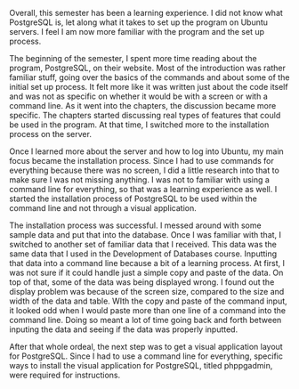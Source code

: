 Overall, this semester has been a learning experience. I did not know what PostgreSQL is, let along what it takes to set up the program on Ubuntu servers. I feel I am now more familiar with the program and the set up process. 

The beginning of the semester, I spent more time reading about the program, PostgreSQL, on their website. Most of the introduction was rather familiar stuff, going over the basics of the commands and about some of the initial set up process. It felt more like it was written just about the code itself and was not as specific on whether it would be with a screen or with a command line. As it went into the chapters, the discussion became more specific. The chapters started discussing real types of features that could be used in the program. At that time, I switched more to the installation process on the server. 

Once I learned more about the server and how to log into Ubuntu, my main focus became the installation process. Since I had to use commands for everything because there was no screen, I did a little research into that to make sure I was not missing anything. I was not to familiar with using a command line for everything, so that was a learning experience as well. I started the installation process of PostgreSQL to be used within the command line and not through a visual application. 

The installation process was successful. I messed around with some sample data and put that into the database. Once I was familiar with that, I switched to another set of familiar data that I received. This data was the same data that I used in the Development of Databases course. Inputting that data into a command line because a bit of a learning process. At first, I was not sure if it could handle just a simple copy and paste of the data. On top of that, some of the data was being displayed wrong. I found out the display problem was because of the screen size, compared to the size and width of the data and table. WIth the copy and paste of the command input, it looked odd when I would paste more than one line of a command into the command line. Doing so meant a lot of time going back and forth between inputing the data and seeing if the data was properly inputted.  

After that whole ordeal, the next step was to get a visual application layout for PostgreSQL. Since I had to use a command line for everything, specific ways to install the visual application for PostgreSQL, titled phppgadmin, were required for instructions. 
